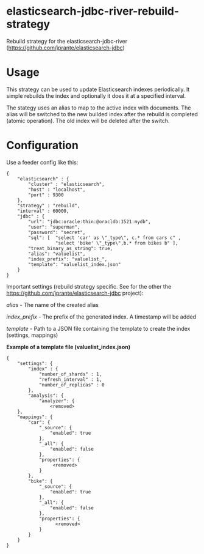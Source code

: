 # elasticsearch-jdbc-river-rebuild-strategy
Rebuild strategy for the elasticsearch-jdbc-river (https://github.com/jprante/elasticsearch-jdbc)

# Usage
This strategy can be used to update Elasticsearch indexes periodically. It simple rebuilds the index and optionally it does it at a specified interval. 

The stategy uses an alias to map to the active index with documents. 
The alias will be switched to the new builded index after the rebuild is completed (atomic operation). The old index will be deleted after the switch.

# Configuration

Use a feeder config like this:

    {
        "elasticsearch" : {
            "cluster" : "elasticsearch",
            "host" : "localhost",
            "port" : 9300
        },
        "strategy" : "rebuild",
        "interval" : 60000,
        "jdbc" : {
            "url": "jdbc:oracle:thin:@oracldb:1521:mydb",
            "user": "superman",
            "password": "secret",
            "sql": [  "select 'car' as \"_type\", c.* from cars c" ,
                      "select 'bike' \"_type\",b.* from bikes b" ],
            "treat_binary_as_string": true,
            "alias": "valuelist",
            "index_prefix": "valuelist_",
            "template": "valuelist_index.json"
        }
    }

Important settings (rebuild strategy specific. See for the other the https://github.com/jprante/elasticsearch-jdbc project):

*alias* - The name of the created alias

*index_prefix* - The prefix of the generated index. A timestamp will be added

*template* - Path to a JSON file containing the template to create the index (settings, mappings)

**Example of a template file (valuelist_index.json)**

    {
        "settings": {
            "index" : {
                "number_of_shards" : 1,
                "refresh_interval" : 1,
                "number_of_replicas" : 0
            },
            "analysis": {
                "analyzer": {
                    <removed>
        },
        "mappings": {
            "car": {
                "_source": {
                    "enabled": true
                },
                "_all": {
                    "enabled": false
                },
                "properties": {
                     <removed>
                }
            },
            "bike": {
                "_source": {
                    "enabled": true
                },
                "_all": {
                    "enabled": false
                },
                "properties": {
                      <removed>
                }
            }
        }
    }

